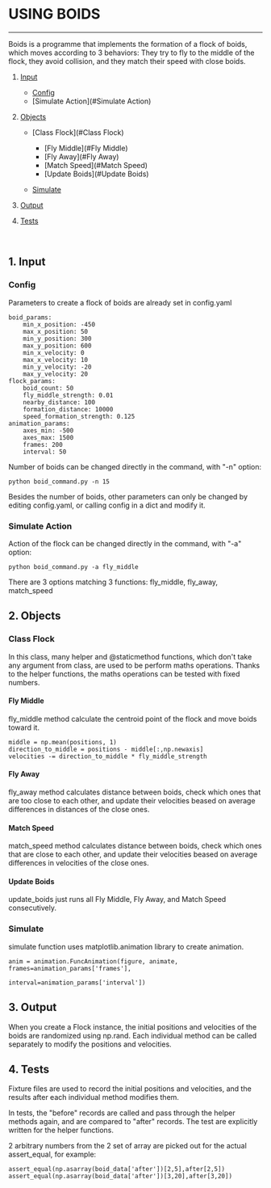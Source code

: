 # USING BOIDS
---------------

Boids is a programme that implements the formation of a flock of boids, which moves according to 3 behaviors: They try to fly to the middle of the flock, they avoid collision, and they match their speed with close boids.

1. [Input](#Input)

	* [Config](#Config)
	* [Simulate Action](#Simulate Action)


2. [Objects](#Objects)

	* [Class Flock](#Class Flock)

		* [Fly Middle](#Fly Middle)
		* [Fly Away](#Fly Away)
		* [Match Speed](#Match Speed)
		* [Update Boids](#Update Boids)

	* [Simulate](#Simulate)
	
3. [Output](#Output)

4. [Tests](#Tests)


<br>

## <a id="Input"></a>1. Input

### <a id="Config"></a>Config

Parameters to create a flock of boids are already set in config.yaml

```
boid_params:
    min_x_position: -450
    max_x_position: 50
    min_y_position: 300
    max_y_position: 600
    min_x_velocity: 0
    max_x_velocity: 10
    min_y_velocity: -20
    max_y_velocity: 20
flock_params:
    boid_count: 50
    fly_middle_strength: 0.01
    nearby_distance: 100
    formation_distance: 10000
    speed_formation_strength: 0.125
animation_params:
    axes_min: -500
    axes_max: 1500
    frames: 200
    interval: 50
```

Number of boids can be changed directly in the command, with "-n" option:
```
python boid_command.py -n 15
```
Besides the number of boids, other parameters can only be changed by editing config.yaml, or calling config in a dict and modify it.


### <a id="Simulate Action"></a>Simulate Action

Action of the flock can be changed directly in the command, with "-a" option:
```
python boid_command.py -a fly_middle
```
There are 3 options matching 3 functions: fly_middle, fly_away, match_speed


## <a id="Objects"></a>2. Objects

### <a id="Class Flock"></a>Class Flock

In this class, many helper and @staticmethod functions, which don't take any argument from class, are used to be perform maths operations. Thanks to the helper functions, the maths operations can be tested with fixed numbers.

#### <a id="Fly Middle"></a>Fly Middle

fly_middle method calculate the centroid point of the flock and move boids toward it.
```
middle = np.mean(positions, 1)
direction_to_middle = positions - middle[:,np.newaxis]
velocities -= direction_to_middle * fly_middle_strength
```

#### <a id="Fly Away"></a>Fly Away

fly_away method calculates distance between boids, check which ones that are too close to each other, and update their velocities beased on average differences in distances of the close ones.

#### <a id="Match Speed"></a>Match Speed

match_speed method calculates distance between boids, check which ones that are close to each other, and update their velocities beased on average differences in velocities of the close ones.

#### <a id="Update Boids"></a>Update Boids

update_boids just runs all Fly Middle, Fly Away, and Match Speed consecutively.

### <a id="Simulate"></a>Simulate

simulate function uses matplotlib.animation library to create animation.
```
anim = animation.FuncAnimation(figure, animate, frames=animation_params['frames'],
                                        interval=animation_params['interval'])
```

## <a id="Output"></a>3. Output

When you create a Flock instance, the initial positions and velocities of the boids are randomized using np.rand. Each individual method can be called separately to modify the positions and velocities.

## <a id="Tests"></a>4. Tests

Fixture files are used to record the initial positions and velocities, and the results after each individual method modifies them.

In tests, the "before" records are called and pass through the helper methods again, and are compared to "after" records. The test are explicitly written for the helper functions.

2 arbitrary numbers from the 2 set of array are picked out for the actual assert_equal, for example:
```
assert_equal(np.asarray(boid_data['after'])[2,5],after[2,5])
assert_equal(np.asarray(boid_data['after'])[3,20],after[3,20])
```
